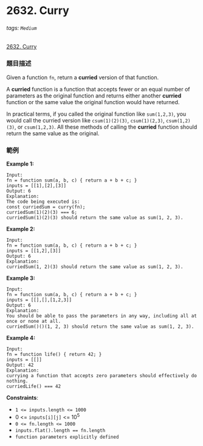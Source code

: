 # 2632. Curry

###### tags: `Medium`

[2632. Curry](https://leetcode.com/problems/curry/)

### 題目描述

Given a function `fn`, return a **curried** version of that function.

A **curried** function is a function that accepts fewer or an equal number of parameters as the original function and returns either another **curried** function or the same value the original function would have returned.

In practical terms, if you called the original function like `sum(1,2,3)`, you would call the curried version like `csum(1)(2)(3)`, `csum(1)(2,3)`, `csum(1,2)(3)`, or `csum(1,2,3)`. All these methods of calling the **curried** function should return the same value as the original.

### 範例

**Example 1:**

```
Input: 
fn = function sum(a, b, c) { return a + b + c; }
inputs = [[1],[2],[3]]
Output: 6
Explanation:
The code being executed is:
const curriedSum = curry(fn);
curriedSum(1)(2)(3) === 6;
curriedSum(1)(2)(3) should return the same value as sum(1, 2, 3).
```

**Example 2:**

```
Input:
fn = function sum(a, b, c) { return a + b + c; }
inputs = [[1,2],[3]]
Output: 6
Explanation:
curriedSum(1, 2)(3) should return the same value as sum(1, 2, 3).
```

**Example 3:**

```
Input:
fn = function sum(a, b, c) { return a + b + c; }
inputs = [[],[],[1,2,3]]
Output: 6
Explanation:
You should be able to pass the parameters in any way, including all at once or none at all.
curriedSum()()(1, 2, 3) should return the same value as sum(1, 2, 3).
```

**Example 4:**

```
Input:
fn = function life() { return 42; }
inputs = [[]]
Output: 42
Explanation:
currying a function that accepts zero parameters should effectively do nothing.
curriedLife() === 42
```

**Constraints**:

- `1 <= inputs.length <= 1000`
- 0 <= `inputs[i][j]` <= 10<sup>5</sup>
- `0 <= fn.length <= 1000`
- `inputs.flat().length == fn.length`
- `function parameters explicitly defined`
